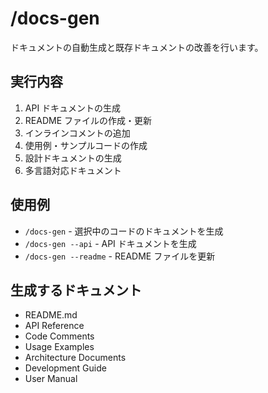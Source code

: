 # /docs-gen

ドキュメントの自動生成と既存ドキュメントの改善を行います。

## 実行内容
1. API ドキュメントの生成
2. README ファイルの作成・更新
3. インラインコメントの追加
4. 使用例・サンプルコードの作成
5. 設計ドキュメントの生成
6. 多言語対応ドキュメント

## 使用例
- `/docs-gen` - 選択中のコードのドキュメントを生成
- `/docs-gen --api` - API ドキュメントを生成
- `/docs-gen --readme` - README ファイルを更新

## 生成するドキュメント
- README.md
- API Reference
- Code Comments
- Usage Examples
- Architecture Documents
- Development Guide
- User Manual